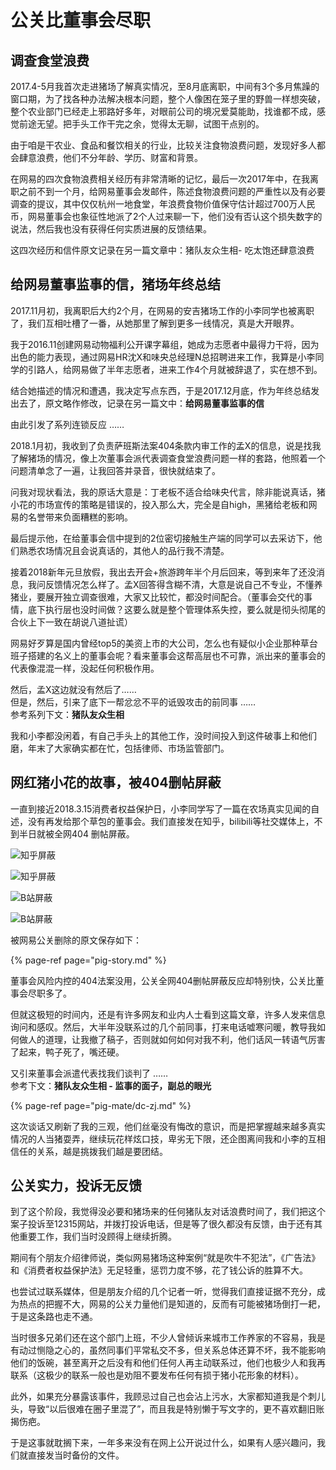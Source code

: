 # 公关比董事会尽职

## 调查食堂浪费

2017.4-5月我首次走进猪场了解真实情况，至8月底离职，中间有3个多月焦躁的窗口期，为了找各种办法解决根本问题，整个人像困在笼子里的野兽一样想突破，整个农业部门已经走上邪路好多年，对眼前公司的境况爱莫能助，找谁都不成，感觉前途无望。把手头工作干完之余，觉得太无聊，试图干点别的。

由于咱是干农业、食品和餐饮相关的行业，比较关注食物浪费问题，发现好多人都会肆意浪费，他们不分年龄、学历、财富和背景。

在网易的四次食物浪费相关经历有非常清晰的记忆，最后一次2017年中，在我离职之前不到一个月，给网易董事会发邮件，陈述食物浪费问题的严重性以及有必要调查的提议，其中仅仅杭州一地食堂，年浪费食物价值保守估计超过700万人民币，网易董事会也象征性地派了2个人过来聊一下，他们没有否认这个损失数字的说法，然后我也没有获得任何实质进展的反馈结果。

这四次经历和信件原文记录在另一篇文章中：猪队友众生相- 吃太饱还肆意浪费

## 给网易董事监事的信，猪场年终总结

2017.11月初，我离职后大约2个月，在网易的安吉猪场工作的小李同学也被离职了，我们互相吐槽了一番，从她那里了解到更多一线情况，真是大开眼界。

我于2016.11创建网易动物福利公开课字幕组，她成为志愿者中最得力干将，因为出色的能力表现，通过网易HR沈X和味央总经理N总招聘进来工作，我算是小李同学的引路人，给网易做了半年志愿者，进来工作4个月就被辞退了，实在想不到。

结合她描述的情况和遭遇，我决定写点东西，于是2017.12月底，作为年终总结发出去了，原文略作修改，记录在另一篇文中：**给网易董事监事的信**

由此引发了系列连锁反应 ……

2018.1月初，我收到了负责萨班斯法案404条款内审工作的孟X的信息，说是找我了解猪场的情况，像上次董事会派代表调查食堂浪费问题一样的套路，他照着一个问题清单念了一遍，让我回答并录音，很快就结束了。

问我对现状看法，我的原话大意是：丁老板不适合给味央代言，除非能说真话，猪小花的市场宣传的策略是错误的，投入那么大，完全是自high，黑猪给老板和网易的名誉带来负面糟糕的影响。

最后提示他，在给董事会信中提到的2位密切接触生产端的同学可以去采访下，他们熟悉农场情况且会说真话的，其他人的品行我不清楚。

接着2018新年元旦放假，我出去开会+旅游跨年半个月后回来，等到来年了还没消息，我问反馈情况怎么样了。孟X回答得含糊不清，大意是说自己不专业，不懂养猪业，要展开独立调查很难，大家又比较忙，都没时间配合。（董事会交代的事情，底下执行层也没时间做？这要么就是整个管理体系失控，要么就是彻头彻尾的合伙上下一致在胡说八道扯谎）

网易好歹算是国内曾经top5的美资上市的大公司，怎么也有疑似小企业那种草台班子搭建的名义上的董事会呢？看来董事会这帮高层也不可靠，派出来的董事会的代表像混混一样，没起任何积极作用。

然后，孟X这边就没有然后了……   
但是，然后，引来了底下一帮忿忿不平的诋毁攻击的前同事 ……  
参考系列下文：**猪队友众生相**

我和小李都没闲着，有自己手头上的其他工作，没时间投入到这件破事上和他们磨，年末了大家确实都在忙，包括律师、市场监管部门。

## 网红猪小花的故事，被404删帖屏蔽

一直到接近2018.3.15消费者权益保护日，小李同学写了一篇在农场真实见闻的自述，没有再发给那个草包的董事会。我们直接发在知乎，bilibili等社交媒体上，不到半日就被全网404 删帖屏蔽。

![&#x77E5;&#x4E4E;&#x5C4F;&#x853D;](https://github.com/lizi-in/blog/tree/cc233bf1ba90f75b16ebcf3f3dfc99245012ad72/.gitbook/assets/zhihu1.png)

![&#x77E5;&#x4E4E;&#x5C4F;&#x853D;](https://github.com/lizi-in/blog/tree/cc233bf1ba90f75b16ebcf3f3dfc99245012ad72/.gitbook/assets/zhihu2.png)

![B&#x7AD9;&#x5C4F;&#x853D;](https://github.com/lizi-in/blog/tree/cc233bf1ba90f75b16ebcf3f3dfc99245012ad72/.gitbook/assets/bilibili2.png)

![B&#x7AD9;&#x5C4F;&#x853D;](https://github.com/lizi-in/blog/tree/cc233bf1ba90f75b16ebcf3f3dfc99245012ad72/.gitbook/assets/bilibili3.png)

被网易公关删除的原文保存如下：

{% page-ref page="pig-story.md" %}

董事会风险内控的404法案没用，公关全网404删帖屏蔽反应却特别快，公关比董事会尽职多了。

但就这极短的时间内，还是有许多网友和业内人士看到这篇文章，许多人发来信息询问和感叹。然后，大半年没联系过的几个前同事，打来电话嘘寒问暖，教导我如何做人的道理，让我撤了稿子，否则就如何如何对我不利，他们话风一转语气厉害了起来，鸭子死了，嘴还硬。

又引来董事会派遣代表找我们谈判了 ……  
参考下文：**猪队友众生相 - 监事的面子，副总的眼光**

{% page-ref page="pig-mate/dc-zj.md" %}

这次谈话又刷新了我的三观，他们丝毫没有悔改的意识，而是把掌握越来越多真实情况的人当猪耍弄，继续玩花样炫口技，卑劣无下限，还企图离间我和小李的互相信任的关系，越是挑拨我们越是要团结。

## 公关实力，投诉无反馈

到了这个阶段，我觉得没必要和猪场来的任何猪队友对话浪费时间了，我们把这个案子投诉至12315网站，并拨打投诉电话，但是等了很久都没有反馈，由于还有其他重要工作，我们当时没顾得上继续折腾。

期间有个朋友介绍律师说，类似网易猪场这种案例“就是吹牛不犯法”，《广告法》和《消费者权益保护法》无足轻重，惩罚力度不够，花了钱公诉的胜算不大。

也尝试过联系媒体，但是朋友介绍的几个记者一听，觉得我们直接证据不充分，成为热点的把握不大，网易的公关力量他们是知道的，反而有可能被猪场倒打一耙，于是这条路也走不通。

当时很多兄弟们还在这个部门上班，不少人曾倾诉来城市工作养家的不容易，我是有动过恻隐之心的，虽然同事们平常私交不多，但关系总体还算不坏，我不能影响他们的饭碗，甚至离开之后没有和他们任何人再主动联系过，他们也极少人和我再联系（这极少的联系一般也是劝阻不要发布任何有损于猪小花形象的材料）。

此外，如果充分暴露该事件，我顾忌过自己也会沾上污水，大家都知道我是个刺儿头，导致“以后很难在圈子里混了”，而且我是特别懒于写文字的，更不喜欢翻旧账揭伤疤。

于是这事就耽搁下来，一年多来没有在网上公开说过什么，如果有人感兴趣问，我们就直接发当时备份的文件。



